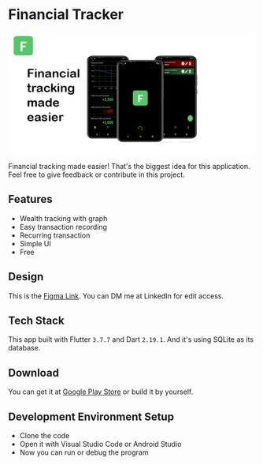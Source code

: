 # Financial Tracker
![Feature Graphic](documentation/images/feature-graphic.png)

Financial tracking made easier!
That's the biggest idea for this application. Feel free to give feedback or contribute in this project.

## Features
- Wealth tracking with graph 
- Easy transaction recording
- Recurring transaction
- Simple UI
- Free

## Design
This is the [Figma Link](https://www.figma.com/file/lGfyqRArTUS9GaKUYLk2IG/Financial-Tracker?node-id=5%3A4&t=4QKdgPx32PzzGmJ7-1). You can DM me at LinkedIn for edit access.

## Tech Stack
This app built with Flutter `3.7.7` and Dart `2.19.1`. And it's using SQLite as its database.

## Download
You can get it at [Google Play Store](https://play.google.com/store/apps/details?id=com.software_engineer_story.financial_tracker) or build it by yourself.

## Development Environment Setup
- Clone the code
- Open it with Visual Studio Code or Android Studio
- Now you can run or debug the program